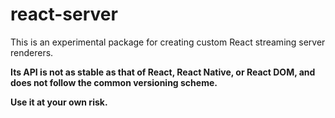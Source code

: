 # react-server

This is an experimental package for creating custom React streaming server renderers.

**Its API is not as stable as that of React, React Native, or React DOM, and does not follow the common versioning scheme.**

**Use it at your own risk.**
